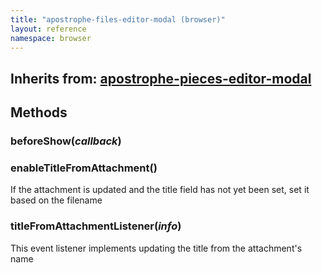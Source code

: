 ```yaml
---
title: "apostrophe-files-editor-modal (browser)"
layout: reference
namespace: browser
---
```

## Inherits from: [apostrophe-pieces-editor-modal](../apostrophe-pieces/browser-apostrophe-pieces-editor-modal.html)

## Methods
### beforeShow(*callback*)

### enableTitleFromAttachment()
If the attachment is updated and the title field has not yet been set,
set it based on the filename
### titleFromAttachmentListener(*info*)
This event listener implements updating the title from the attachment's name
